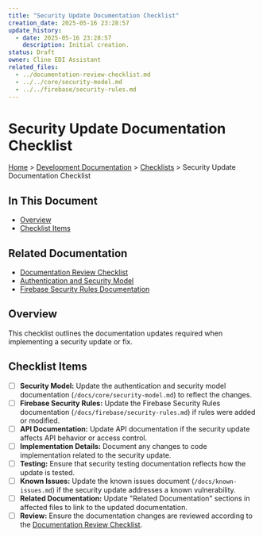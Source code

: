 ```yaml
---
title: "Security Update Documentation Checklist"
creation_date: 2025-05-16 23:28:57
update_history:
  - date: 2025-05-16 23:28:57
    description: Initial creation.
status: Draft
owner: Cline EDI Assistant
related_files:
  - ../documentation-review-checklist.md
  - ../../core/security-model.md
  - ../../firebase/security-rules.md
---
```


# Security Update Documentation Checklist

[Home](/docs) > [Development Documentation](/docs/development) > [Checklists](./) > Security Update Documentation Checklist

## In This Document
- [Overview](#overview)
- [Checklist Items](#checklist-items)

## Related Documentation
- [Documentation Review Checklist](../documentation-review-checklist.md)
- [Authentication and Security Model](../../core/security-model.md)
- [Firebase Security Rules Documentation](../../firebase/security-rules.md)

## Overview

This checklist outlines the documentation updates required when implementing a security update or fix.

## Checklist Items

- [ ] **Security Model:** Update the authentication and security model documentation (`/docs/core/security-model.md`) to reflect the changes.
- [ ] **Firebase Security Rules:** Update the Firebase Security Rules documentation (`/docs/firebase/security-rules.md`) if rules were added or modified.
- [ ] **API Documentation:** Update API documentation if the security update affects API behavior or access control.
- [ ] **Implementation Details:** Document any changes to code implementation related to the security update.
- [ ] **Testing:** Ensure that security testing documentation reflects how the update is tested.
- [ ] **Known Issues:** Update the known issues document (`/docs/known-issues.md`) if the security update addresses a known vulnerability.
- [ ] **Related Documentation:** Update "Related Documentation" sections in affected files to link to the updated documentation.
- [ ] **Review:** Ensure the documentation changes are reviewed according to the [Documentation Review Checklist](../documentation-review-checklist.md).

